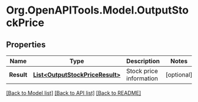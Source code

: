 # Org.OpenAPITools.Model.OutputStockPrice
## Properties

Name | Type | Description | Notes
------------ | ------------- | ------------- | -------------
**Result** | [**List&lt;OutputStockPriceResult&gt;**](OutputStockPriceResult.md) | Stock price information | [optional] 

[[Back to Model list]](../README.md#documentation-for-models) [[Back to API list]](../README.md#documentation-for-api-endpoints) [[Back to README]](../README.md)

